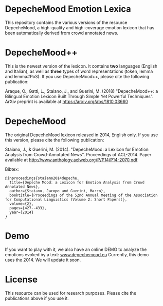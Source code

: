 DepecheMood  Emotion Lexica
===========

This repository contains the various versions of the resource DepecheMood, a high-quality and high-coverage emotion lexicon that has
been automatically derived from crowd annotated news.

# DepecheMood++

This is the newest version of the lexicon. It contains **two** languages (English and Italian), as well as **three** types of word representations (token, lemma and lemma#PoS). If you use DepecheMood++, please cite the following publication:

Araque, O., Gatti, L., Staiano, J., and Guerini, M. (2018) "DepecheMood++: a Bilingual Emotion Lexicon Built Through Simple Yet
Powerful Techniques". ArXiv preprint is available at https://arxiv.org/abs/1810.03660


# DepecheMood

The original DepecheMood lexicon released in 2014, English only. If you use this version, please cite the following publication:

Staiano, J., & Guerini, M. (2014). "DepecheMood: a Lexicon for Emotion Analysis from Crowd-Annotated News". Proceedings of ACL-2014. Paper available at http://www.anthology.aclweb.org/P/P14/P14-2070.pdf

Bibtex:
```
@inproceedings{staiano2014depeche,
  title={Depeche Mood: a Lexicon for Emotion Analysis from Crowd Annotated News},
  author={Staiano, Jacopo and Guerini, Marco},
  booktitle={Proceedings of the 52nd Annual Meeting of the Association for Computational Linguistics (Volume 2: Short Papers)},
  volume={2},
  pages={427--433},
  year={2014}
}
```

# Demo

If you want to play with it, we also have an online DEMO to analyze the emotions evoked by a text: www.depechemood.eu
Currently, this demo uses the 2014. We will update it soon.

# License

This resource can be used for research purposes.
Please cite the publications above if you use it.
